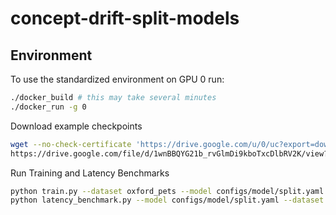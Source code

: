# concept-drift-split-models


## Environment
To use the standardized environment on GPU 0 run:
```bash
./docker_build # this may take several minutes
./docker_run -g 0
```

Download example checkpoints
```bash
wget --no-check-certificate 'https://drive.google.com/u/0/uc?export=download&confirm=1wnBBQYG21b_rvGlmDi9kboTxcDlbRV2K' -O checkpoints.zip
https://drive.google.com/file/d/1wnBBQYG21b_rvGlmDi9kboTxcDlbRV2K/view?usp=sharing

```

Run Training and Latency Benchmarks
```bash
python train.py --dataset oxford_pets --model configs/model/split.yaml
python latency_benchmark.py --model configs/model/split.yaml --dataset oxford_pets
```
